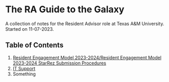 # The RA Guide to the Galaxy
A collection of notes for the Resident Advisor role at Texas A&amp;M University.
Started on 11-07-2023.

## Table of Contents
1. [Resident Engagement Model 2023-2024/Resident Engagement Model 2023-2024 StarRez Submission Procedures](Resident%20Engagement%20Model%202023-2024/Resident%20Engagement%20Model%202023-2024%20StarRez%20Submission%20Procedures.md)
2. [IT Support](IT%20Support.md)
3. Something


